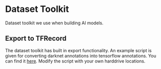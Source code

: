 # Dataset Toolkit

Dataset toolkit we use when building AI models.

## Export to TFRecord

The dataset toolkit has built in export functionality. An example script is given for converting darknet annotations into tensorflow annotations. You can find it [here](https://github.com/PeloriTech/DatasetToolkit/blob/master/scripts/export_to_tfrecord.py). Modify the script with your own harddrive locations.
